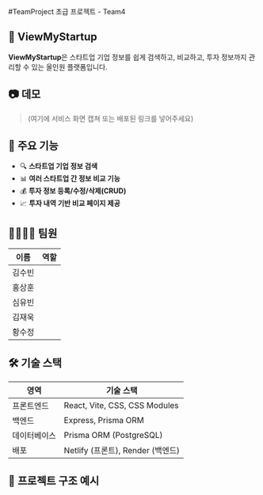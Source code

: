 #TeamProject 초급 프로젝트 - Team4

## 🚀 ViewMyStartup

**ViewMyStartup**은 스타트업 기업 정보를 쉽게 검색하고, 비교하고, 투자 정보까지 관리할 수 있는 올인원 플랫폼입니다.

## 📷 데모

> (여기에 서비스 화면 캡쳐 또는 배포된 링크를 넣어주세요)

## 🧩 주요 기능

- 🔍 **스타트업 기업 정보 검색**  
- 📊 **여러 스타트업 간 정보 비교 기능**
- 💰 **투자 정보 등록/수정/삭제(CRUD)**  
- 📈 **투자 내역 기반 비교 페이지 제공**

## 👨‍👩‍👧‍👦 팀원

| 이름 | 역할 |
|------|------|
| 김수빈 |  |
| 홍상훈 |  |
| 심유빈 |  |
| 김재욱 |  |
| 황수정 |  |

## 🛠️ 기술 스택

| 영역        | 기술 스택                           |
|-------------|-------------------------------------|
| 프론트엔드  | React, Vite, CSS, CSS Modules       |
| 백엔드      | Express, Prisma ORM                 |
| 데이터베이스 | Prisma ORM (PostgreSQL)|
| 배포        | Netlify (프론트), Render (백엔드)   |

## 📂 프로젝트 구조 예시
